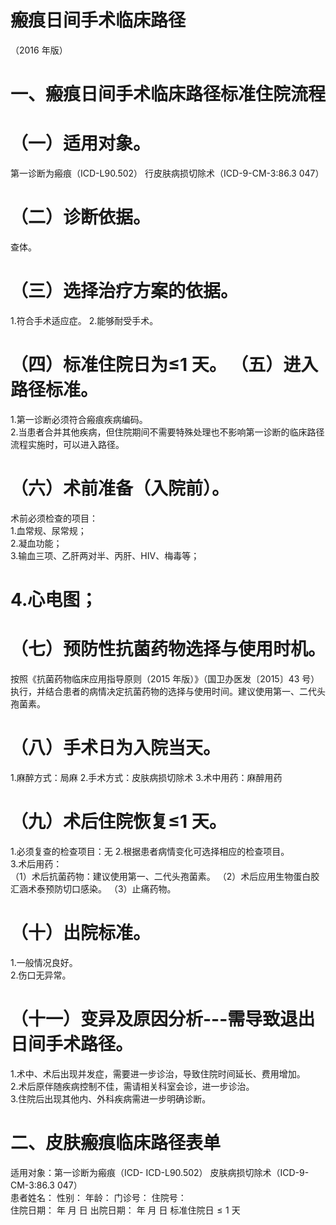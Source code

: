 # 瘢痕日间手术临床路径  
（2016 年版）  
# 一、瘢痕日间手术临床路径标准住院流程  
# （一）适用对象。  
第一诊断为瘢痕（ICD-L90.502） 行皮肤病损切除术（ICD-9-CM-3:86.3 047）  
# （二）诊断依据。  
查体。  
# （三）选择治疗方案的依据。  
1.符合手术适应症。 2.能够耐受手术。  
# （四）标准住院日为≤1 天。 （五）进入路径标准。  
1.第一诊断必须符合瘢痕疾病编码。  
2.当患者合并其他疾病，但住院期间不需要特殊处理也不影响第一诊断的临床路径流程实施时，可以进入路径。  
# （六）术前准备（入院前）。  
术前必须检查的项目：  
1.血常规、尿常规；  
2.凝血功能；  
3.输血三项、乙肝两对半、丙肝、HIV、梅毒等；  
# 4.心电图；  
# （七）预防性抗菌药物选择与使用时机。  
按照《抗菌药物临床应用指导原则（2015 年版）》（国卫办医发〔2015〕43 号）执行，并结合患者的病情决定抗菌药物的选择与使用时间。建议使用第一、二代头孢菌素。  
# （八）手术日为入院当天。  
1.麻醉方式：局麻 2.手术方式：皮肤病损切除术 3.术中用药：麻醉用药  
# （九）术后住院恢复≤1 天。  
1.必须复查的检查项目：无 2.根据患者病情变化可选择相应的检查项目。  
3.术后用药：  
（1）术后抗菌药物：建议使用第一、二代头孢菌素。 （2）术后应用生物蛋白胶汇涵术泰预防切口感染。 （3）止痛药物。  
# （十）出院标准。  
1.一般情况良好。  
2.伤口无异常。  
# （十一）变异及原因分析---需导致退出日间手术路径。  
1.术中、术后出现并发症，需要进一步诊治，导致住院时间延长、费用增加。  
2.术后原伴随疾病控制不佳，需请相关科室会诊，进一步诊治。  
3.住院后出现其他内、外科疾病需进一步明确诊断。  
# 二、皮肤瘢痕临床路径表单  
适用对象：第一诊断为瘢痕（ICD- ICD-L90.502） 皮肤病损切除术（ICD-9-CM-3:86.3 047）  
患者姓名：          性别：    年龄：      门诊号：        住院号：  
住院日期：     年   月   日     出院日期：    年  月  日   标准住院日${\leqslant}1$ 天  
